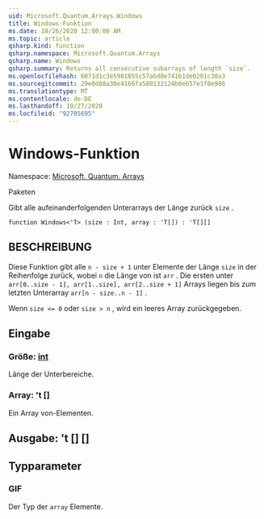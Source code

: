 ```yaml
---
uid: Microsoft.Quantum.Arrays.Windows
title: Windows-Funktion
ms.date: 10/26/2020 12:00:00 AM
ms.topic: article
qsharp.kind: function
qsharp.namespace: Microsoft.Quantum.Arrays
qsharp.name: Windows
qsharp.summary: Returns all consecutive subarrays of length `size`.
ms.openlocfilehash: 6071d1c3e5981855c57abd0e741b1de0201c30a3
ms.sourcegitcommit: 29e0d88a30e4166fa580132124b0eb57e1f0e986
ms.translationtype: MT
ms.contentlocale: de-DE
ms.lasthandoff: 10/27/2020
ms.locfileid: "92705695"
---
```

# <a name="windows-function"></a>Windows-Funktion

Namespace: [Microsoft. Quantum. Arrays](xref:Microsoft.Quantum.Arrays)

Paketen [](https://nuget.org/packages/)


Gibt alle aufeinanderfolgenden Unterarrays der Länge zurück `size` .

```qsharp
function Windows<'T> (size : Int, array : 'T[]) : 'T[][]
```


## <a name="description"></a>BESCHREIBUNG

Diese Funktion gibt alle `n - size + 1` unter Elemente der Länge `size` in der Reihenfolge zurück, wobei `n` die Länge von ist `arr` .
Die ersten unter `arr[0..size - 1], arr[1..size], arr[2..size + 1]` Arrays liegen bis zum letzten Unterarray `arr[n - size..n - 1]` .

Wenn `size <= 0` oder `size > n` , wird ein leeres Array zurückgegeben.

## <a name="input"></a>Eingabe

### <a name="size--int"></a>Größe: [int](xref:microsoft.quantum.lang-ref.int)

Länge der Unterbereiche.


### <a name="array--t"></a>Array: 't []

Ein Array von-Elementen.



## <a name="output--t"></a>Ausgabe: 't [] []



## <a name="type-parameters"></a>Typparameter

### <a name="t"></a>GIF

Der Typ der `array` Elemente.